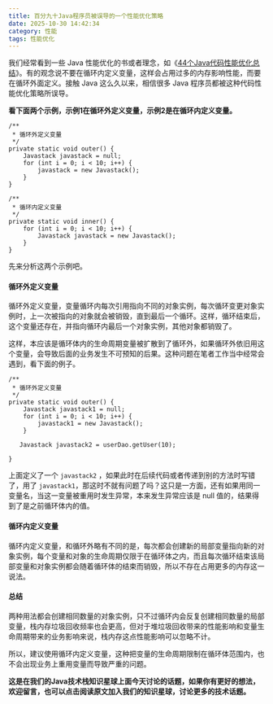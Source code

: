 ```yaml
---
title: 百分九十Java程序员被误导的一个性能优化策略
date: 2025-10-30 14:42:34
category: 性能
tags: 性能优化
---
```


我们经常看到一些 Java 性能优化的书或者理念，如《[44个Java代码性能优化总结](https://mp.weixin.qq.com/s/HujL_5eU57STVSv8yz5KqA)》。有的观念说不要在循环内定义变量，这样会占用过多的内存影响性能，而要在循环外面定义。接触 Java 这么久以来，相信很多 Java 程序员都被这种代码性能优化策略所误导。

**看下面两个示例，示例1在循环外定义变量，示例2是在循环内定义变量。**

```
/**
 * 循环外定义变量
 */
private static void outer() {
	Javastack javastack = null;
	for (int i = 0; i < 10; i++) {
		javastack = new Javastack();
	}
}

/**
 * 循环内定义变量
 */
private static void inner() {
	for (int i = 0; i < 10; i++) {
		Javastack javastack = new Javastack();
	}
}
```

先来分析这两个示例吧。

#### 循环外定义变量

循环外定义变量，变量循环内每次引用指向不同的对象实例，每次循环变更对象实例时，上一次被指向的对象就会被销毁，直到最后一个循环。这样，循环结束后，这个变量还存在，并指向循环内最后一个对象实例，其他对象都销毁了。

这样，本应该是循环体内的生命周期变量被扩散到了循环外，如果循环外依旧用这个变量，会导致后面的业务发生不可预知的后果。这种问题在笔者工作当中经常会遇到，看下面的例子。


```
/**
 * 循环外定义变量
 */
private static void outer() {
	Javastack javastack1 = null;
	for (int i = 0; i < 10; i++) {
		javastack1 = new Javastack();
	}

   Javastack javastack2 = userDao.getUser(10);
   
}
```

上面定义了一个 `javastack2` ，如果此时在后续代码或者传递到别的方法时写错了，用了 `javastack1`，那这时不就有问题了吗？这只是一方面，还有如果用同一变量名，当这一变量被重用时发生异常，本来发生异常应该是 null 值的，结果得到了是之前循环体内的值。


#### 循环内定义变量

循环内定义变量，和循环外略有不同的是，每次都会创建新的局部变量指向新的对象实例，每个变量和对象的生命周期仅限于在循环体之内，而且每次循环结束该局部变量和对象实例都会随着循环体的结束而销毁，所以不存在占用更多的内存这一说法。

#### 总结

两种用法都会创建相同数量的对象实例，只不过循环内会反复创建相同数量的局部变量，栈内存垃圾回收频率也会更高，但对于堆垃圾回收带来的性能影响和变量生命周期带来的业务影响来说，栈内存这点性能影响可以忽略不计。

所以，建议使用循环内定义变量，这种把变量的生命周期限制在循环体范围内，也不会出现业务上重用变量而导致严重的问题。

**这是在我们的Java技术栈知识星球上面今天讨论的话题，如果你有更好的想法，欢迎留言，也可以点击阅读原文加入我们的知识星球，讨论更多的技术话题。**

